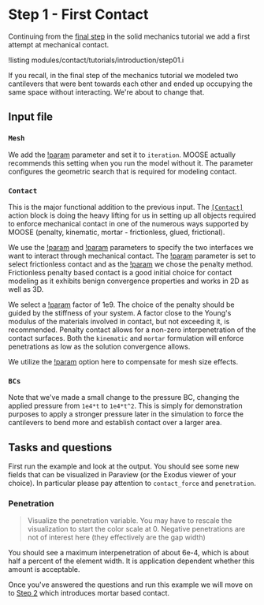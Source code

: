 # Step 1 - First Contact

Continuing from the [final step](solid_mechanics/tutorials/introduction/step04.md)
in the solid mechanics tutorial we add a first attempt at mechanical contact.

!listing modules/contact/tutorials/introduction/step01.i

If you recall, in the final step of the mechanics tutorial we modeled two
cantilevers that were bent towards each other and ended up occupying the same
space without interacting. We're about to change that.

## Input file

### `Mesh`

We add the [!param](/Mesh/FileMesh/patch_update_strategy) parameter and set it to
`iteration`. MOOSE actually recommends this setting when you run the model
without it. The parameter configures the geometric search that is required for
modeling contact.

### `Contact`

This is the major functional addition to the previous input. The
[`[Contact]`](Contact/index.md) action block is doing the heavy lifting for us
in setting up all objects required to enforce mechanical contact in one of the
numerous ways supported by MOOSE (penalty, kinematic, mortar - frictionless,
glued, frictional).

We use the [!param](/Contact/ContactAction/primary) and
[!param](/Contact/ContactAction/secondary) parameters to specify the two
interfaces we want to interact through mechanical contact. The
[!param](/Contact/ContactAction/model) parameter is set to select frictionless
contact and as the [!param](/Contact/ContactAction/formulation) we chose the
penalty method. Frictionless penalty based contact is a good initial choice for
contact modeling as it exhibits benign convergence properties and works in 2D as
well as 3D.

We select a [!param](/Contact/ContactAction/penalty) factor of 1e9. The choice
of the penalty should be guided by the stiffness of your system. A factor close
to the Young's modulus of the materials involved in contact, but not exceeding
it, is recommended. Penalty contact allows for a non-zero interpenetration of
the contact surfaces. Both the `kinematic` and `mortar` formulation will enforce
penetrations as low as the solution convergence allows.

We utilize the [!param](/Contact/ContactAction/normalize_penalty) option here to
compensate for mesh size effects.

### `BCs`

Note that we've made a small change to the pressure BC, changing the applied pressure from `1e4*t` to `1e4*t^2`. This is simply for demonstration purposes to apply a stronger pressure later in the simulation to force the cantilevers to bend more and establish contact over a larger area.

## Tasks and questions

First run the example and look at the output. You should see some new fields
that can be visualized in Paraview (or the Exodus viewer of your choice). In
particular please pay attention to `contact_force` and `penetration`.

### Penetration

> Visualize the penetration variable. You may have to rescale the visualization
> to start the color scale at 0. Negative penetrations are not of interest here
> (they effectively are the gap width)

You should see a maximum interpenetration of about 6e-4, which is about half a
percent of the element width. It is application dependent whether this amount is
acceptable.

Once you've answered the questions and run this example we will move on to
[Step 2](contact/tutorials/introduction/step02.md) which introduces
mortar based contact.
